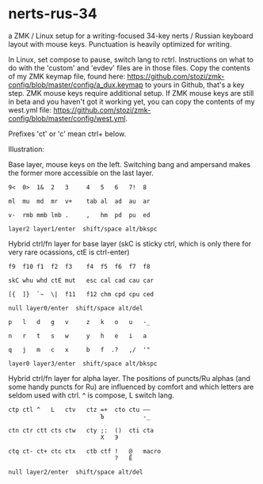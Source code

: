 # nerts-rus-34
a ZMK / Linux setup for a writing-focused 34-key nerts / Russian keyboard layout with mouse keys. Punctuation is heavily optimized for writing.

In Linux, set compose to pause, switch lang to rctrl.
Instructions on what to do with the 'custom' and 'evdev' files are in those files. Copy the contents of my ZMK keymap file, found here: https://github.com/stozi/zmk-config/blob/master/config/a_dux.keymap to yours in Github, that's a key step. ZMK mouse keys require additional setup. If ZMK mouse keys are still in beta and you haven't got it working yet, you can copy the contents of my west.yml file: https://github.com/stozi/zmk-config/blob/master/config/west.yml.


Prefixes 'ct' or 'c' mean ctrl+ below.

Illustration:

Base layer, mouse keys on the left. Switching bang and ampersand makes the former more accessible on the last layer. 

```
9<  0>  1&  2   3     4   5   6   7!  8

ml  mu  md  mr  v+    tab al  ad  au  ar

v-  rmb mmb lmb .     ,   hm  pd  pu  ed

layer2 layer1/enter  shift/space alt/bkspc   
```               

Hybrid ctrl/fn layer for base layer (skC is sticky ctrl, which is only there for very rare ocassions, ctE is ctrl-enter)

```
f9  f10 f1  f2  f3    f4  f5  f6  f7  f8

skC whu whd ctE mut   esc cal cad cau car

[{  ]}  `~  \|  f11   f12 chm cpd cpu ced

null layer0/enter  shift/space alt/del   
```

```
p   l   d   g   v     z   k   o   u   -_

n   r   t   s   w     y   h   e   i   a

q   j   m   c   x     b   f  .?   ,/  '"

layer0 layer3/enter  shift/space alt/bkspc   
```

Hybrid ctrl/fn layer for alpha layer. The positions of puncts/Ru alphas (and some handy puncts for Ru) are influenced by comfort and which letters are seldom used with ctrl. ^ is compose, L switch lang.

```
ctp ctl ^   L   ctv   ctz =+  cto ctu –—
                          Ъ           -_

ctn ctr ctt cts ctw   cty ;:  ()  cti cta
                          X   Э

ctq ct- ct+ ctc ctx   ctb ctf !   @   macro
                              ?   Ё   

null layer2/enter  shift/space alt/del   
```
